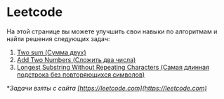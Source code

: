 # Leetcode

На этой странице вы можете улучшить свои навыки по алгоритмам и найти решения следующих задач:

1. [Two sum (Сумма двух)](https://github.com/slemeshaev/Leetcode/blob/main/1_Two_Sum/1_Two_sum.md)
1. [Add Two Numbers (Сложить два числа)](https://github.com/slemeshaev/Leetcode/blob/main/2_Add_Two_Numbers/2_Add_two_numbers.md)
2. [Longest Substring Without Repeating Characters (Самая длинная подстрока без повторяющихся символов)](https://github.com/slemeshaev/Leetcode/blob/main/3_Longest_Substring/3_Longest_substring.md)

**Задачи взяты с сайта [https://leetcode.com](https://leetcode.com)*
